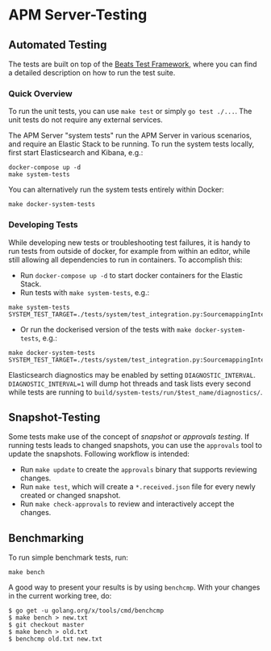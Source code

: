 # APM Server-Testing

## Automated Testing
The tests are built on top of the [Beats Test Framework](https://github.com/snappyflow/beats/blob/master/docs/devguide/testing.asciidoc), where you can find a detailed description on how to run the test suite.

### Quick Overview

To run the unit tests, you can use `make test` or simply `go test ./...`. The unit tests do not require any external services.

The APM Server "system tests" run the APM Server in various scenarios, and require an Elastic Stack to be running.
To run the system tests locally, first start Elasticsearch and Kibana, e.g.:

```
docker-compose up -d
make system-tests
```

You can alternatively run the system tests entirely within Docker:

```
make docker-system-tests
```

### Developing Tests

While developing new tests or troubleshooting test failures, it is handy to run tests from outside of docker, for
example from within an editor, while still allowing all dependencies to run in containers.  To accomplish this:

* Run `docker-compose up -d` to start docker containers for the Elastic Stack.
* Run tests with `make system-tests`, e.g.:

```
make system-tests SYSTEM_TEST_TARGET=./tests/system/test_integration.py:SourcemappingIntegrationTest.test_backend_error
```

* Or run the dockerised version of the tests with `make docker-system-tests`, e.g.:

```
make docker-system-tests SYSTEM_TEST_TARGET=./tests/system/test_integration.py:SourcemappingIntegrationTest.test_backend_error
```

Elasticsearch diagnostics may be enabled by setting `DIAGNOSTIC_INTERVAL`.
`DIAGNOSTIC_INTERVAL=1` will dump hot threads and task lists every second while tests are running
to `build/system-tests/run/$test_name/diagnostics/`.

## Snapshot-Testing
Some tests make use of the concept of _snapshot_ or _approvals testing_. If running tests leads to changed snapshots, you can use the `approvals` tool to update the snapshots.
Following workflow is intended:
* Run `make update` to create the `approvals` binary that supports reviewing changes.
* Run `make test`, which will create a `*.received.json` file for every newly created or changed snapshot.
* Run `make check-approvals` to review and interactively accept the changes.

## Benchmarking

To run simple benchmark tests, run:

```
make bench
```

A good way to present your results is by using `benchcmp`.
With your changes in the current working tree, do:

```
$ go get -u golang.org/x/tools/cmd/benchcmp
$ make bench > new.txt
$ git checkout master
$ make bench > old.txt
$ benchcmp old.txt new.txt
```
